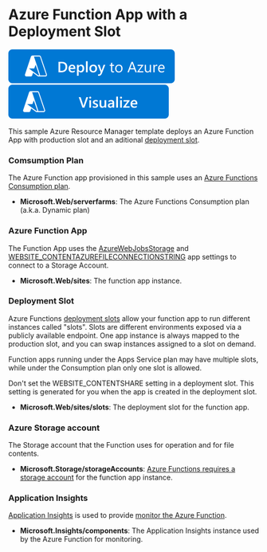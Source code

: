 # Azure Function App with a Deployment Slot

[![Deploy To Azure](https://raw.githubusercontent.com/Azure/azure-quickstart-templates/master/1-CONTRIBUTION-GUIDE/images/deploytoazure.svg?sanitize=true)](https://portal.azure.com/#create/Microsoft.Template/uri/https%3A%2F%2Fraw.githubusercontent.com%2Fpatelchandni%2Farm-template-functions-deployment%2Fmain%2Ffunction-app-deployment-slot%2Fazuredeploy.json)  [![Visualize](https://raw.githubusercontent.com/Azure/azure-quickstart-templates/master/1-CONTRIBUTION-GUIDE/images/visualizebutton.svg?sanitize=true)](http://armviz.io/#/?load=https%3A%2F%2Fraw.githubusercontent.com%2Fpatelchandni%2Farm-template-functions-deployment%2Fmain%2Ffunction-app-deployment-slot%2Fazuredeploy.json)

This sample Azure Resource Manager template deploys an Azure Function App with production slot and an aditional <a href="https://docs.microsoft.com/en-us/azure/azure-functions/functions-deployment-slots">deployment slot</a>.

### Comsumption Plan

The Azure Function app provisioned in this sample uses an [Azure Functions Consumption plan](https://docs.microsoft.com/en-us/azure/azure-functions/consumption-plan). 

+ **Microsoft.Web/serverfarms**: The Azure Functions Consumption plan (a.k.a. Dynamic plan)

### Azure Function App

The Function App uses the [AzureWebJobsStorage](https://docs.microsoft.com/azure/azure-functions/functions-app-settings#azurewebjobsstorage) and [WEBSITE_CONTENTAZUREFILECONNECTIONSTRING](https://docs.microsoft.com/azure/azure-functions/functions-app-settings#website_contentazurefileconnectionstring) app settings to connect to a Storage Account.

+ **Microsoft.Web/sites**: The function app instance.

### Deployment Slot

Azure Functions <a href="https://docs.microsoft.com/en-us/azure/azure-functions/functions-deployment-slots">deployment slots</a> allow your function app to run different instances called "slots". Slots are different environments exposed via a publicly available endpoint. One app instance is always mapped to the production slot, and you can swap instances assigned to a slot on demand. 

Function apps running under the Apps Service plan may have multiple slots, while under the Consumption plan only one slot is allowed.

Don't set the WEBSITE_CONTENTSHARE setting in a deployment slot. This setting is generated for you when the app is created in the deployment slot.

+ **Microsoft.Web/sites/slots**: The deployment slot for the function app.

### Azure Storage account

The Storage account that the Function uses for operation and for file contents. 

+ **Microsoft.Storage/storageAccounts**: [Azure Functions requires a storage account](https://docs.microsoft.com/azure/azure-functions/storage-considerations) for the function app instance.

### Application Insights

[Application Insights](https://docs.microsoft.com/azure/azure-monitor/app/app-insights-overview) is used to provide [monitor the Azure Function](https://docs.microsoft.com/azure/azure-functions/functions-monitoring).

+ **Microsoft.Insights/components**: The Application Insights instance used by the Azure Function for monitoring.
